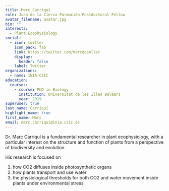 ```yaml
---
title: Marc Carriquí
role: Juan de la Cierva Formación Postdoctoral Fellow
avatar_filename: avatar.jpg
bio: ""
interests:
  - Plant Ecophysiology
social:
  - icon: twitter
    icon_pack: fab
    link: https://twitter.com/marcdesoller
    display:
      header: false
    label: Twitter
organizations:
  - name: INIA-CSIC
education:
  courses:
    - course: PhD in Biology
      institution: Universitat de les Illes Balears
      year: 2019
superuser: true
last_name: Carriquí
highlight_name: true
first_name: Marc
email: marc.carriqui@inia.csic.es
---
```

Dr. Marc Carriquí is a fundamental researcher in plant ecophysiology, with a particular interest on the structure and function of plants from a perspective of biodiversity and evolution. 

His research is focused on 

1. how CO2 diffuses inside photosynthetic organs
2. how plants transport and use water 
3. the physiological thresholds for both CO2 and water movement inside plants under environmental stress